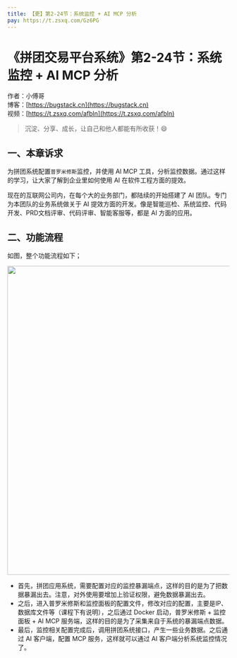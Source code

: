 ```yaml
---
title: 【更】第2-24节：系统监控 + AI MCP 分析
pay: https://t.zsxq.com/Gz6PG
---
```


# 《拼团交易平台系统》第2-24节：系统监控 + AI MCP 分析

作者：小傅哥
<br/>博客：[https://bugstack.cn](https://bugstack.cn)
<br/>视频：[https://t.zsxq.com/afbln](https://t.zsxq.com/afbln)

> 沉淀、分享、成长，让自己和他人都能有所收获！😄

## 一、本章诉求

为拼团系统配置`普罗米修斯`监控，并使用 AI MCP 工具，分析监控数据。通过这样的学习，让大家了解到企业里如何使用 AI 在软件工程方面的提效。

现在的互联网公司内，在每个大的业务部门，都陆续的开始搭建了 AI 团队。专门为本团队的业务系统做关于 AI 提效方面的开发。像是智能巡检、系统监控、代码开发、PRD文档评审、代码评审、智能客服等，都是 AI 方面的应用。

## 二、功能流程

如图，整个功能流程如下；

<div align="center">
    <img src="https://bugstack.cn/images/article/project/group-buy-market/group-buy-market-2-24-01.png" width="700px">
</div>

- 首先，拼团应用系统，需要配置对应的监控暴漏端点，这样的目的是为了把数据暴漏出去。注意，对外使用要增加上验证权限，避免数据暴漏出去。
- 之后，进入普罗米修斯和监控面板的配置文件，修改对应的配置，主要是IP、数据库文件等（课程下有说明），之后通过 Docker 启动，普罗米修斯 + 监控面板 + AI MCP 服务端，这样的目的是为了采集来自于系统的暴漏端点数据。
- 最后，监控相关配置完成后，调用拼团系统接口，产生一些业务数据。之后通过 AI 客户端，配置 MCP 服务，这样就可以通过 AI 客户端分析系统监控情况了。